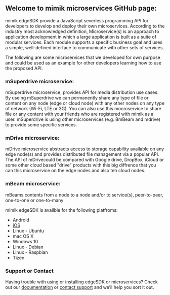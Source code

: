 ## Welcome to mimik microservices GitHub page:

mimik edgeSDK provide a JavaScript severless programming API for developers to develop and deploy their own microservices. According to the industry most acknowledged definition, Microservice(s) is an approach to application development in which a large application is built as a suite of modular services. Each module supports a specific business goal and uses a simple, well-defined interface to communicate with other sets of services.

The following are some microservices that we developed for own purpose and could be used as an example for other developers learning how to use the proposed API.

### mSuperdrive microservice: 
mSuperdrive microservice, provides API for media distribution use cases. By useing mSuperdrive we can permanently share any type of file or content on any node (edge or cloud node) with any other nodes on any type of network (Wi-Fi, LTE or 3G). You can also use this mocroservice to share file or any content with your friends who are registered with mimik as a user. mSuperdrive is using other microservices (e.g. BmBeam and mdrive) to provide some specific services. 

### mDrive microservice: 
mDrive microservice abstracts access to storage capability available on any edge node(s) and provides distributed file management via a popular API. The API of mDrivecould be compared with Google drive, DropBox, iCloud or some other cloud based "drive" products with this big diffrence that you can this microservice on the edge nodes and also teh cloud nodes.

### mBeam microservice: 
mBeams contents from a node to a node and/or to service(s), peer-to-peer, one-to-one or one-to-many

mimik edgeSDK is availble for the following platfroms:

- Android
- [iOS](https://github.com/mimikgit/edgeSDK-iOS)
- Linux - Ubuntu
- mac OS X
- Windows 10
- Linux - Debian
- Linux - Raspbian
- Tizen





### Support or Contact

Having trouble with using or installing edgeSDK or microservices? Check out our [documentation](https://github.com/mimikgit/edgeMicroservices/wiki/) or [contact support](support.sdk@mimik.com) and we’ll help you sort it out.

